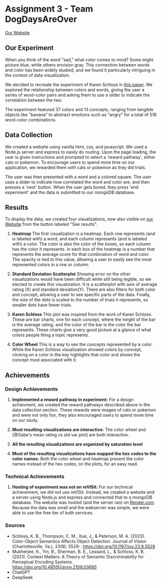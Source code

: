 # Assignment 3 - Team DogDaysAreOver

[Our Website](https://a3-experiment-study.onrender.com/)

## Our Experiment

When you think of the word "sad," what color comes to mind? Some might picture blue, while others envision gray. This connection between words and color has been widely studied, and we found it particularly intriguing in the context of data visualization.

We decided to recreate the experiment of Karen Schloss in [this paper](https://jov.arvojournals.org/article.aspx?articleid=2791880). We explored the relationship between colors and words, giving the user a series of word-color pairs and asking them to use a slider to indicate the correlation between the two.

The experiment featured 37 colors and 13 concepts, ranging from tangible objects like "banana" to abstract emotions such as "angry" for a total of 518 word-color combinations.

## Data Collection

We created a website using vanilla html, css, and javascript. We used a Node.js server and express to easily do routing. Upon the page loading, the user is given instructions and prompted to select a 'reward pathway', either cats or pokemon. To encourage users to spend more time on our application, we rewarded them with cats or pokemon as they did trials.

The user was then presented with a word and a colored square. The user uses a slider to indicate how correlated the word and color are, and then presses a 'next' button. When the user gets bored, they press 'end experiment' and the data is submitted to our mongoDB database.

## Results

To display the data, we created four visualizations, now also visible on [our Website](https://a3-experiment-study.onrender.com/) from the button labeled "See results".

1. **Heatmap** The first visualization is a heatmap. Each row represents (and is labeled with) a word, and each column represents (and is labeled with) a color. The color is also the color of the boxes, so each column has the color it represents. In each box of the heatmap is a number that represents the average score for that combination of word and color. The opacity is tied to this value, allowing a user to easily see the most represented colors in a row or column.

2. **Standard Deviation Scatterplot** Showing error on the other visualizations would have been difficult while still being legible, so we elected to create this visualization. It is a scatterplot with axis of average rating (X) and standard deviation(Y). There are also filters for both color and concept, allowing a user to see specific parts of the data. Finally, the size of the dots is scaled to the number of trials it represents, so smaller dots have fewer trials.

3. **Karen Schloss** This plot was inspired from the work of Karen Schloss. These are bar charts, one for each concept, where the height of the bar is the average rating, and the color of the bar is the color the bar represents. These charts give a very good picture at a glance of what colors people thing a topic represents.

4. **Color Wheel** This is a way to see the concepts represented by a color. While the Karen Schloss visualization showed colors by concept, clicking on a color in the key highlights that color and shows the concept most associated with it.

## Achievements

### Design Achievements

1. **Implemented a reward pathway in experiment:** For a design achievment, we created the reward pathways described above in the data collection section. These rewards were images of cats or pokemon and were not only fun, they also encouraged users to spend more time on our study.

2. **Most resulting visualizations are interactive:** The color wheel and [@Gabe's mean rating vs std var plot] are both interactive.

3. **All the resulting visualizations are organized by saturation level**

4. **Most of the resulting visualizations have mapped the hex codes to the color names:** Both the color wheel and heatmap present the color names instead of the hex codes, on the plots, for an easy read.

### Technical Achievements

1. **Hosting of experiment was not on reVISit:** For our technical achievement, we did not use reVISit. Instead, we created a website and a server using Node.js and express and connected that to a mongoDB database. The website was hosted (and the server ran) on [Render.com](render.com). Because the data was small and the webserver was simple, we were able to use the free tier of both services.

### Sources

- Schloss, K. B., Thompson, C. M., Xue, J., & Peterson, M. A. (2023). Color-Object Semantics Affects Object Detection. Journal of Vision (Charlottesville, Va.), 23(9), 5528-. https://doi.org/10.1167/jov.23.9.5528
- Mukherjee, K., Yin, B., Sherman, B. E., Lessard, L., & Schloss, K. B. (2021). Context Matters: A Theory of Semantic Discriminability for Perceptual Encoding Systems. https://doi.org/10.48550/arxiv.2108.03685
- ChatGPT
- DeepSeek
